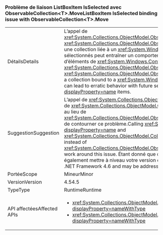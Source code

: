 ### <a name="listboxitem-isselected-binding-issue-with-observablecollectionlttgtmove"></a><span data-ttu-id="9af14-101">Problème de liaison ListBoxItem IsSelected avec ObservableCollection&lt;T&gt;.Move</span><span class="sxs-lookup"><span data-stu-id="9af14-101">ListBoxItem IsSelected binding issue with ObservableCollection&lt;T&gt;.Move</span></span>

|   |   |
|---|---|
|<span data-ttu-id="9af14-102">Détails</span><span class="sxs-lookup"><span data-stu-id="9af14-102">Details</span></span>|<span data-ttu-id="9af14-103">L’appel de <xref:System.Collections.ObjectModel.ObservableCollection%601.Move(System.Int32,System.Int32)> ou de <xref:System.Collections.ObjectModel.ObservableCollection%601.MoveItem(System.Int32,System.Int32)> sur une collection liée à un <xref:System.Windows.Controls.ListBox?displayProperty=name> avec des éléments sélectionnés peut entraîner un comportement imprévisible avec une sélection ultérieure ou la désélection d’éléments de <xref:System.Windows.Controls.ListBox?displayProperty=name>.</span><span class="sxs-lookup"><span data-stu-id="9af14-103">Calling <xref:System.Collections.ObjectModel.ObservableCollection%601.Move(System.Int32,System.Int32)> or <xref:System.Collections.ObjectModel.ObservableCollection%601.MoveItem(System.Int32,System.Int32)> on a collection bound to a <xref:System.Windows.Controls.ListBox?displayProperty=name> with items selected can lead to erratic behavior with future selection or unselection of <xref:System.Windows.Controls.ListBox?displayProperty=name> items.</span></span>|
|<span data-ttu-id="9af14-104">Suggestion</span><span class="sxs-lookup"><span data-stu-id="9af14-104">Suggestion</span></span>|<span data-ttu-id="9af14-105">L’appel de <xref:System.Collections.ObjectModel.Collection%601.Remove(%600)?displayProperty=name> et de <xref:System.Collections.ObjectModel.Collection%601.Insert(System.Int32,%600)?displayProperty=name> au lieu de <xref:System.Collections.ObjectModel.ObservableCollection%601.Move(System.Int32,System.Int32)> permet de contourner ce problème.</span><span class="sxs-lookup"><span data-stu-id="9af14-105">Calling <xref:System.Collections.ObjectModel.Collection%601.Remove(%600)?displayProperty=name> and <xref:System.Collections.ObjectModel.Collection%601.Insert(System.Int32,%600)?displayProperty=name> instead of <xref:System.Collections.ObjectModel.ObservableCollection%601.Move(System.Int32,System.Int32)> will work around this issue.</span></span> <span data-ttu-id="9af14-106">Étant donné que ce problème a été résolu dans le .NET Framework 4.6, vous pouvez également mettre à niveau votre version du .NET Framework.</span><span class="sxs-lookup"><span data-stu-id="9af14-106">Alternatively, this issue has been fixed in the .NET Framework 4.6 and may be addressed by upgrading to that version of the .NET Framework.</span></span>|
|<span data-ttu-id="9af14-107">Portée</span><span class="sxs-lookup"><span data-stu-id="9af14-107">Scope</span></span>|<span data-ttu-id="9af14-108">Mineur</span><span class="sxs-lookup"><span data-stu-id="9af14-108">Minor</span></span>|
|<span data-ttu-id="9af14-109">Version</span><span class="sxs-lookup"><span data-stu-id="9af14-109">Version</span></span>|<span data-ttu-id="9af14-110">4.5</span><span class="sxs-lookup"><span data-stu-id="9af14-110">4.5</span></span>|
|<span data-ttu-id="9af14-111">Type</span><span class="sxs-lookup"><span data-stu-id="9af14-111">Type</span></span>|<span data-ttu-id="9af14-112">Runtime</span><span class="sxs-lookup"><span data-stu-id="9af14-112">Runtime</span></span>|
|<span data-ttu-id="9af14-113">API affectées</span><span class="sxs-lookup"><span data-stu-id="9af14-113">Affected APIs</span></span>|<ul><li><xref:System.Collections.ObjectModel.ObservableCollection%601.Move(System.Int32,System.Int32)?displayProperty=nameWithType></li><li><xref:System.Collections.ObjectModel.ObservableCollection%601.MoveItem(System.Int32,System.Int32)?displayProperty=nameWithType></li></ul>|

